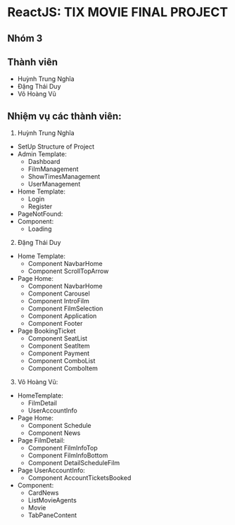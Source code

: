 # ReactJS: TIX MOVIE FINAL PROJECT

## Nhóm 3

## Thành viên

- Huỳnh Trung Nghĩa
- Đặng Thái Duy
- Võ Hoàng Vũ

## Nhiệm vụ các thành viên:

1. Huỳnh Trung Nghĩa

- SetUp Structure of Project
- Admin Template:
  - Dashboard
  - FilmManagement
  - ShowTimesManagement
  - UserManagement
- Home Template:
  - Login
  - Register
- PageNotFound:
- Component:
  - Loading

2. Đặng Thái Duy

- Home Template:
  - Component NavbarHome
  - Component ScrollTopArrow
- Page Home:
  - Component NavbarHome
  - Component Carousel
  - Component IntroFilm
  - Component FilmSelection
  - Component Application
  - Component Footer
- Page BookingTicket
  - Component SeatList
  - Component SeatItem
  - Component Payment
  - Component ComboList
  - Component ComboItem

3. Võ Hoàng Vũ:

- HomeTemplate:
  + FilmDetail
  + UserAccountInfo
- Page Home:
  + Component Schedule
  + Component News
- Page FilmDetail:
  + Component FilmInfoTop 
  + Component FilmInfoBottom
  + Component DetailScheduleFilm
- Page UserAccountInfo:
  + Component AccountTicketsBooked
- Component:
  + CardNews
  + ListMovieAgents	
  + Movie	
  + TabPaneContent
